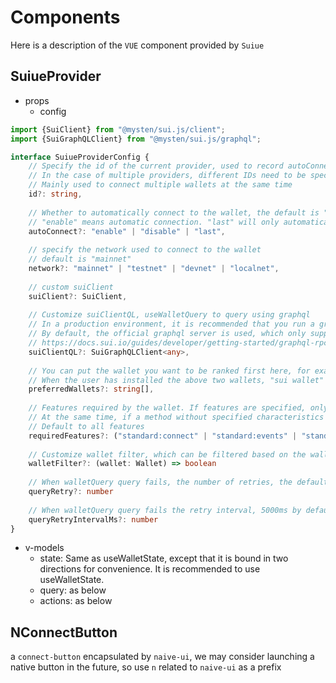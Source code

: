 # Components

Here is a description of the `VUE` component provided by `Suiue`

## SuiueProvider

- props
  - config
```typescript
import {SuiClient} from "@mysten/sui.js/client";
import {SuiGraphQLClient} from "@mysten/sui.js/graphql";

interface SuiueProviderConfig {
    // Specify the id of the current provider, used to record autoConnect information
    // In the case of multiple providers, different IDs need to be specified. The case of multiple providers has not been verified yet, so please use with caution.
    // Mainly used to connect multiple wallets at the same time
    id?: string,
    
    // Whether to automatically connect to the wallet, the default is "disable"
    // "enable" means automatic connection. "last" will only automatically connect if the user has connected last time and has not been disconnected.
    autoConnect?: "enable" | "disable" | "last",
    
    // specify the network used to connect to the wallet
    // default is "mainnet"
    network?: "mainnet" | "testnet" | "devnet" | "localnet",
    
    // custom suiClient
    suiClient?: SuiClient,
    
    // Customize suiClientQL, useWalletQuery to query using graphql
    // In a production environment, it is recommended that you run a graphql server yourself.
    // By default, the official graphql server is used, which only supports mainnet and testnet, and has high latency and is not suitable for production environments.
    // https://docs.sui.io/guides/developer/getting-started/graphql-rpc
    suiClientQL?: SuiGraphQLClient<any>,
    
    // You can put the wallet you want to be ranked first here, for example ["sui wallet", "okx wallet"]
    // When the user has installed the above two wallets, "sui wallet" and "okx wallet" will be displayed first.
    preferredWallets?: string[],
    
    // Features required by the wallet. If features are specified, only wallets that meet the features will be displayed.
    // At the same time, if a method without specified characteristics is called, an exception will be thrown.
    // Default to all features
    requiredFeatures?: ("standard:connect" | "standard:events" | "standard:disconnect" | "sui:signMessage" | "sui:signTransactionBlock" | "sui:signAndExecuteTransactionBlock" | "sui:signPersonalMessage")[]
    
    // Customize wallet filter, which can be filtered based on the wallet information. Return true to indicate that wallet is qualified.
    walletFilter?: (wallet: Wallet) => boolean
    
    // When walletQuery query fails, the number of retries, the default is 5
    queryRetry?: number
    
    // When walletQuery query fails the retry interval, 5000ms by default.
    queryRetryIntervalMs?: number
}
```
- v-models
  - state: Same as useWalletState, except that it is bound in two directions for convenience. It is recommended to use useWalletState.
  - query: as below
  - actions: as below

## NConnectButton

a `connect-button` encapsulated by `naive-ui`, we may consider launching a native button in the future, so use `n` related to `naive-ui` as a prefix